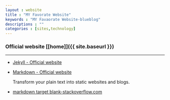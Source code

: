 ```yaml
---
layout : website
title : "MY Favorate Website"
keywords : "MY Favaorate Website-blueblog"
descriptions : ""
categories : [sites,technology]
---
```


### Official website [\[home\]]({{ site.baseurl }})

---

-	[Jekyll - Official website][t1]
-	[Markdown - Official website][t2]
 
	Transform your plain text into static websites and blogs.
	
-	<a href="http://stackoverflow.com/questions/4425198/markdown-target-blank" target="_blank">markdown target blank-stackoverflow.com</a>


[t1]: http://jekyllrb.com/ "Jekyll"
[t2]: http://daringfireball.net/projects/markdown/ "Markdown"
